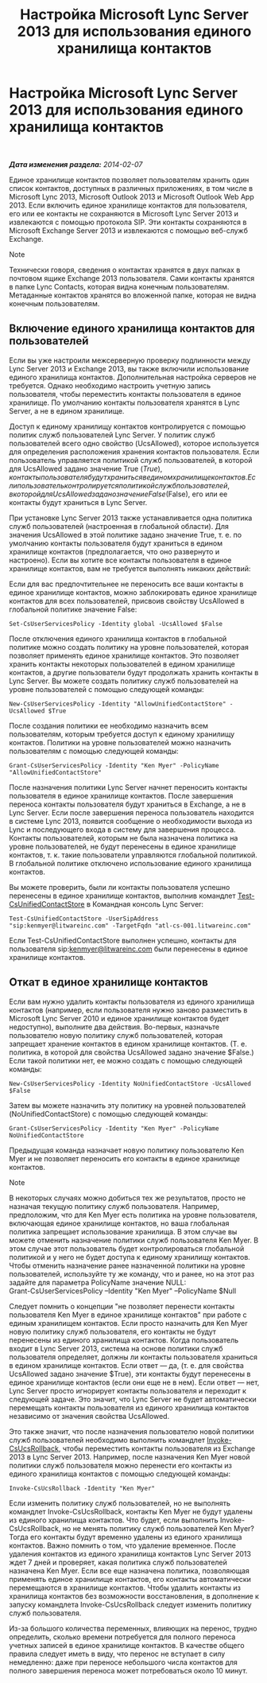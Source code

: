 ﻿---
title: Настройка Microsoft Lync Server 2013 для использования единого хранилища контактов
TOCTitle: Настройка Microsoft Lync Server 2013 для использования единого хранилища контактов
ms:assetid: 6aa17ae3-764e-4986-a900-85a3cdb8c1fc
ms:mtpsurl: https://technet.microsoft.com/ru-ru/library/JJ688083(v=OCS.15)
ms:contentKeyID: 49888031
ms.date: 05/19/2016
mtps_version: v=OCS.15
ms.translationtype: HT
---

# Настройка Microsoft Lync Server 2013 для использования единого хранилища контактов

 

_**Дата изменения раздела:** 2014-02-07_

Единое хранилище контактов позволяет пользователям хранить один список контактов, доступных в различных приложениях, в том числе в Microsoft Lync 2013, Microsoft Outlook 2013 и Microsoft Outlook Web App 2013. Если включить единое хранилище контактов для пользователя, его или ее контакты не сохраняются в Microsoft Lync Server 2013 и извлекаются с помощью протокола SIP. Эти контакты сохраняются в Microsoft Exchange Server 2013 и извлекаются с помощью веб-служб Exchange.

> [!NOTE]  
> Технически говоря, сведения о контактах хранятся в двух папках в почтовом ящике Exchange 2013 пользователя. Сами контакты хранятся в папке Lync Contacts, которая видна конечным пользователям. Метаданные контактов хранятся во вложенной папке, которая не видна конечным пользователям.

## Включение единого хранилища контактов для пользователей

Если вы уже настроили межсерверную проверку подлинности между Lync Server 2013 и Exchange 2013, вы также включили использование единого хранилища контактов. Дополнительная настройка серверов не требуется. Однако необходимо настроить учетную запись пользователя, чтобы переместить контакты пользователя в единое хранилище. По умолчанию контакты пользователя хранятся в Lync Server, а не в едином хранилище.

Доступ к единому хранилищу контактов контролируется с помощью политик служб пользователей Lync Server. У политик служб пользователей всего одно свойство (UcsAllowed), которое используется для определения расположения хранения контактов пользователя. Если пользователь управляется политикой служб пользователей, в которой для UcsAllowed задано значение True ($True), контакты пользователя будут храниться в едином хранилище контактов. Если пользователь контролируется политикой служб пользователей, в которой для UcsAllowed задано значение False ($False), его или ее контакты будут храниться в Lync Server.

При установке Lync Server 2013 также устанавливается одна политика служб пользователей (настроенная в глобальной области). Для значения UcsAllowed в этой политике задано значение True, т. е. по умолчанию контакты пользователя будут храниться в едином хранилище контактов (предполагается, что оно развернуто и настроено). Если вы хотите все контакты пользователя в единое хранилище контактов, вам не требуется выполнять никаких действий:

Если для вас предпочтительнее не переносить все ваши контакты в единое хранилище контактов, можно заблокировать единое хранилище контактов для всех пользователей, присвоив свойству UcsAllowed в глобальной политике значение False:

    Set-CsUserServicesPolicy -Identity global -UcsAllowed $False

После отключения единого хранилища контактов в глобальной политике можно создать политику на уровне пользователей, которая позволяет применять единое хранилище контактов. Это позволяет хранить контакты некоторых пользователей в едином хранилище контактов, а другие пользователи будут продолжать хранить контакты в Lync Server. Вы можете создать политику служб пользователей на уровне пользователей с помощью следующей команды:

    New-CsUserServicesPolicy -Identity "AllowUnifiedContactStore" -UcsAllowed $True

После создания политики ее необходимо назначить всем пользователям, которым требуется доступ к единому хранилищу контактов. Политики на уровне пользователей можно назначить пользователям с помощью следующей команды:

    Grant-CsUserServicesPolicy -Identity "Ken Myer" -PolicyName "AllowUnifiedContactStore"

После назначения политики Lync Server начнет переносить контакты пользователя в единое хранилище контактов. После завершения переноса контакты пользователя будут храниться в Exchange, а не в Lync Server. Если после завершения переноса пользователь находится в системе Lync 2013, появится сообщение о необходимости выхода из Lync и последующего входа в систему для завершения процесса. Контакты пользователей, которым не была назначена политика на уровне пользователей, не будут перенесены в единое хранилище контактов, т. к. такие пользователи управляются глобальной политикой. В глобальной политике отключено использование единого хранилища контактов.

Вы можете проверить, были ли контакты пользователя успешно перенесены в единое хранилище контактов, выполнив командлет [Test-CsUnifiedContactStore](https://docs.microsoft.com/en-us/powershell/module/skype/Test-CsUnifiedContactStore) в Командная консоль Lync Server:

    Test-CsUnifiedContactStore -UserSipAddress "sip:kenmyer@litwareinc.com" -TargetFqdn "atl-cs-001.litwareinc.com"

Если Test-CsUnifiedContactStore выполнен успешно, контакты для пользователя sip:kenmyer@litwareinc.com были перенесены в единое хранилище контактов.

## Откат в единое хранилище контактов

Если вам нужно удалить контакты пользователя из единого хранилища контактов (например, если пользователя нужно заново разместить в Microsoft Lync Server 2010 и единое хранилище контактов будет недоступно), выполните два действия. Во-первых, назначьте пользователю новую политику служб пользователей, которая запрещает хранение контактов в едином хранилище контактов. (Т. е. политика, в которой для свойства UcsAllowed задано значение $False.) Если такой политики нет, ее можно создать с помощью следующей команды:

    New-CsUserServicesPolicy -Identity NoUnifiedContactStore -UcsAllowed $False

Затем вы можете назначить эту политику на уровней пользователей (NoUnifiedContactStore) с помощью следующей команды:

    Grant-CsUserServicesPolicy -Identity "Ken Myer" -PolicyName NoUnifiedContactStore

Предыдущая команда назначает новую политику пользователю Ken Myer и не позволяет переносить его контакты в единое хранилище контактов.

> [!NOTE]  
> В некоторых случаях можно добиться тех же результатов, просто не назначая текущую политику служб пользователя. Например, предположим, что для Ken Myer есть политика на уровне пользователя, включающая единое хранилище контактов, но ваша глобальная политика запрещает использование хранилища. В этом случае вы можете отменить назначение политики служб пользователя Ken Myer. В этом случае этот пользователь будет контролироваться глобальной политикой и у него не будет доступа к единому хранилищу контактов.<br />Чтобы отменить назначение ранее назначенной политики на уровне пользователей, используйте ту же команду, что и ранее, но на этот раз задайте для параметра PolicyName значение NULL:<br />Grant-CsUserServicesPolicy –Identity &quot;Ken Myer&quot; –PolicyName $Null

Следует помнить о концепции "не позволяет перенести контакты пользователя Ken Myer в единое хранилище контактов" при работе с единым хранилищем контактов. Если просто назначить для Ken Myer новую политику служб пользователя, его контакты не будут перенесены из единого хранилища контактов. Когда пользователь входит в Lync Server 2013, система на основе политики служб пользователя определяет, должны ли контакты пользователя храниться в едином хранилище контактов. Если ответ — да, (т. е. для свойства UcsAllowed задано значение $True), эти контакты будут перенесены в единое хранилище контактов (если они еще не в нем). Если ответ — нет, Lync Server просто игнорирует контакты пользователя и переходит к следующей задаче. Это значит, что Lync Server не будет автоматически перемещать контакты пользователя из единого хранилища контактов независимо от значения свойства UcsAllowed.

Это также значит, что после назначения пользователю новой политики служб пользователей необходимо выполнить командлет [Invoke-CsUcsRollback](https://docs.microsoft.com/en-us/powershell/module/skype/Invoke-CsUcsRollback), чтобы переместить контакты пользователя из Exchange 2013 в Lync Server 2013. Например, после назначения Ken Myer новой политики служб пользователя можно перенести его контакты из единого хранилища контактов с помощью следующей команды:

    Invoke-CsUcsRollback -Identity "Ken Myer"

Если изменить политику служб пользователей, но не выполнять командлет Invoke-CsUcsRollback, контакты Ken Myer не будут удалены из единого хранилища контактов. Что будет, если выполнить Invoke-CsUcsRollback, но не менять политику служб пользователей Ken Myer? Тогда его контакты будут временно удалены из единого хранилища контактов. Важно помнить о том, что удаление временное. После удаления контактов из единого хранилища контактов Lync Server 2013 ждет 7 дней и проверяет, какая политика служб пользователей назначена Ken Myer. Если все еще назначена политика, позволяющая применять единое хранилище контактов, его контакты автоматически перемещаются в хранилище контактов. Чтобы удалить контакты из хранилища контактов без возможности восстановления, в дополнение к запуску командлета Invoke-CsUcsRollback следует изменить политику служб пользователя.

Из-за большого количества переменных, влияющих на перенос, трудно определить, сколько времени потребуется для полного переноса учетных записей в единое хранилище контактов. В качестве общего правила следует иметь в виду, что перенос не вступает в силу немедленно: даже при переносе небольшого числа контактов для полного завершения переноса может потребоваться около 10 минут.

